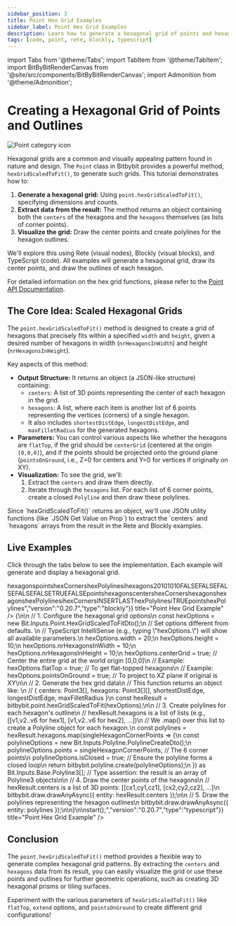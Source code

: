 ```yaml
---
sidebar_position: 3
title: Point Hex Grid Examples
sidebar_label: Point Hex Grid Examples
description: Learn how to generate a hexagonal grid of points and hexagon outlines using Bitbybit's Point class, with examples in Rete, Blockly, and TypeScript.
tags: [code, point, rete, blockly, typescript]
---
```


import Tabs from '@theme/Tabs';
import TabItem from '@theme/TabItem';
import BitByBitRenderCanvas from '@site/src/components/BitByBitRenderCanvas';
import Admonition from '@theme/Admonition';

# Creating a Hexagonal Grid of Points and Outlines

<img 
  class="category-icon-small" 
  src="https://s.bitbybit.dev/assets/icons/white/point-icon.svg" 
  alt="Point category icon" 
  title="Point category icon" /> 

Hexagonal grids are a common and visually appealing pattern found in nature and design. The `Point` class in Bitbybit provides a powerful method, `hexGridScaledToFit()`, to generate such grids. This tutorial demonstrates how to:

1.  **Generate a hexagonal grid:** Using `point.hexGridScaledToFit()`, specifying dimensions and counts.
2.  **Extract data from the result:** The method returns an object containing both the `centers` of the hexagons and the `hexagons` themselves (as lists of corner points).
3.  **Visualize the grid:** Draw the center points and create polylines for the hexagon outlines.

We'll explore this using Rete (visual nodes), Blockly (visual blocks), and TypeScript (code). All examples will generate a hexagonal grid, draw its center points, and draw the outlines of each hexagon.

For detailed information on the hex grid functions, please refer to the [Point API Documentation](https://docs.bitbybit.dev/classes/Bit.Point.html).

## The Core Idea: Scaled Hexagonal Grids

The `point.hexGridScaledToFit()` method is designed to create a grid of hexagons that precisely fits within a specified `width` and `height`, given a desired number of hexagons in width (`nrHexagonsInWidth`) and height (`nrHexagonsInHeight`).

Key aspects of this method:
*   **Output Structure:** It returns an object (a JSON-like structure) containing:
    *   `centers`: A list of 3D points representing the center of each hexagon in the grid.
    *   `hexagons`: A list, where each item is another list of 6 points representing the vertices (corners) of a single hexagon.
    *   It also includes `shortestDistEdge`, `longestDistEdge`, and `maxFilletRadius` for the generated hexagons.
*   **Parameters:** You can control various aspects like whether the hexagons are `flatTop`, if the grid should be `centerGrid` (centered at the origin `[0,0,0]`), and if the points should be projected onto the ground plane (`pointsOnGround`, i.e., Z=0 for centers and Y=0 for vertices if originally on XY).
*   **Visualization:** To see the grid, we'll:
    1.  Extract the `centers` and draw them directly.
    2.  Iterate through the `hexagons` list. For each list of 6 corner points, create a closed `Polyline` and then draw these polylines.

<Admonition type="info" title="JSON Handling">
    Since `hexGridScaledToFit()` returns an object, we'll use JSON utility functions (like `JSON Get Value on Prop`) to extract the `centers` and `hexagons` arrays from the result in the Rete and Blockly examples.
</Admonition>

## Live Examples

Click through the tabs below to see the implementation. Each example will generate and display a hexagonal grid.
  
<Tabs groupId="vectors-live-examples">
<TabItem value="rete" label="Rete">
    <BitByBitRenderCanvas
    requireManualStart={true}
    script={{"script":"{\"id\":\"rete-v2-json\",\"nodes\":{\"7729fd4f544e72fc\":{\"id\":\"7729fd4f544e72fc\",\"name\":\"bitbybit.point.hexGridScaledToFit\",\"customName\":\"hex grid scaled to fit\",\"async\":false,\"drawable\":false,\"data\":{\"genericNodeData\":{\"hide\":false,\"oneOnOne\":false,\"flatten\":0,\"forceExecution\":false},\"width\":20,\"height\":10,\"nrHexagonsInWidth\":10,\"nrHexagonsInHeight\":10,\"flatTop\":false,\"extendTop\":false,\"extendBottom\":false,\"extendLeft\":false,\"extendRight\":false,\"centerGrid\":true,\"pointsOnGround\":false},\"inputs\":{},\"position\":[608.7164842348694,1018.0652542973968]},\"4fca946a7b216f6c\":{\"id\":\"4fca946a7b216f6c\",\"name\":\"bitbybit.json.getValueOnProp\",\"customName\":\"get value on prop\",\"async\":false,\"drawable\":false,\"data\":{\"genericNodeData\":{\"hide\":false,\"oneOnOne\":false,\"flatten\":0,\"forceExecution\":false},\"property\":\"centers\"},\"inputs\":{\"json\":{\"connections\":[{\"node\":\"7729fd4f544e72fc\",\"output\":\"result\",\"data\":{}}]}},\"position\":[1081.1659092469044,810.2335976865959]},\"4026d981aa5027a5\":{\"id\":\"4026d981aa5027a5\",\"name\":\"bitbybit.json.getValueOnProp\",\"customName\":\"get value on prop\",\"async\":false,\"drawable\":false,\"data\":{\"genericNodeData\":{\"hide\":false,\"oneOnOne\":false,\"flatten\":0,\"forceExecution\":false},\"property\":\"hexagons\"},\"inputs\":{\"json\":{\"connections\":[{\"node\":\"7729fd4f544e72fc\",\"output\":\"result\",\"data\":{}}]}},\"position\":[1088.8870485676737,1234.010004531764]},\"a510eab4a87374e4\":{\"id\":\"a510eab4a87374e4\",\"name\":\"bitbybit.draw.drawAnyAsync\",\"customName\":\"draw any async\",\"async\":true,\"drawable\":true,\"data\":{\"genericNodeData\":{\"hide\":false,\"oneOnOne\":false,\"flatten\":0,\"forceExecution\":false}},\"inputs\":{\"entity\":{\"connections\":[{\"node\":\"4fca946a7b216f6c\",\"output\":\"result\",\"data\":{}}]}},\"position\":[1451.9911428758057,804.930108808127]},\"16c7925dd6061a88\":{\"id\":\"16c7925dd6061a88\",\"name\":\"bitbybit.polyline.create\",\"customName\":\"polyline\",\"async\":false,\"drawable\":true,\"data\":{\"genericNodeData\":{\"hide\":false,\"oneOnOne\":false,\"flatten\":0,\"forceExecution\":false},\"isClosed\":true},\"inputs\":{\"points\":{\"connections\":[{\"node\":\"2a4323a3364861cb\",\"output\":\"result\",\"data\":{}}]}},\"position\":[1838.5998037327245,1232.8246930600817]},\"2a4323a3364861cb\":{\"id\":\"2a4323a3364861cb\",\"name\":\"bitbybit.lists.flatten\",\"customName\":\"flatten\",\"data\":{\"nrLevels\":1},\"inputs\":{\"list\":{\"connections\":[{\"node\":\"4026d981aa5027a5\",\"output\":\"result\",\"data\":{}}]}},\"position\":[1469.4576764247172,1271.430759087884]}}}","version":"0.20.7","type":"rete"}}
    title="Point Hex Grid Example"
    />
</TabItem>
<TabItem value="blockly" label="Blockly">
  <BitByBitRenderCanvas
    requireManualStart={true}
    script={{"script":"<xml xmlns=\"https://developers.google.com/blockly/xml\"><variables><variable id=\"snfo^`s7qhTaFo`_+]fK\">hexagons</variable><variable id=\"4#}{gv*Z0ysf[dRdL43/\">points</variable><variable id=\"oKDKa=L7$j{A`yX[6zD8\">hexCorners</variable><variable id=\"MPW,mXxtq)Wb!BKH/P?3\">hexPolylines</variable><variable id=\"rYT?1[@5G$SC#J#,5MnI\">i</variable></variables><block type=\"variables_set\" id=\"aun`u/C8J1kDwFXugSxB\" x=\"-336\" y=\"-263\"><field name=\"VAR\" id=\"snfo^`s7qhTaFo`_+]fK\">hexagons</field><value name=\"VALUE\"><block type=\"bitbybit.point.hexGridScaledToFit\" id=\"-w4sVF;TmJl#Mngwrvfv\"><value name=\"Width\"><block type=\"math_number\" id=\"2BgM:hOwqGIeirDN~hHn\"><field name=\"NUM\">20</field></block></value><value name=\"Height\"><block type=\"math_number\" id=\"]1w[7(Z.0Fxs};A,`L{5\"><field name=\"NUM\">10</field></block></value><value name=\"NrHexagonsInWidth\"><block type=\"math_number\" id=\"`9j%3`81C)}fDLCevZ,S\"><field name=\"NUM\">10</field></block></value><value name=\"NrHexagonsInHeight\"><block type=\"math_number\" id=\"aP0y8E2TV4E/5;4AA;]=\"><field name=\"NUM\">10</field></block></value><value name=\"FlatTop\"><block type=\"logic_boolean\" id=\"s~n##Mc,g0yq2|;@=$Nf\"><field name=\"BOOL\">FALSE</field></block></value><value name=\"ExtendTop\"><block type=\"logic_boolean\" id=\"63Cf|CcHg7fy!6f4yi{5\"><field name=\"BOOL\">FALSE</field></block></value><value name=\"ExtendBottom\"><block type=\"logic_boolean\" id=\":DK*VdC556w5bcJ/817I\"><field name=\"BOOL\">FALSE</field></block></value><value name=\"ExtendLeft\"><block type=\"logic_boolean\" id=\"m1?MGN6ADj*!YeG/1PP~\"><field name=\"BOOL\">FALSE</field></block></value><value name=\"ExtendRight\"><block type=\"logic_boolean\" id=\"2$^rAcqmAQO4:oGGx{/1\"><field name=\"BOOL\">FALSE</field></block></value><value name=\"CenterGrid\"><block type=\"logic_boolean\" id=\"9@lQ4t^?jvLC;pG(c}Q3\"><field name=\"BOOL\">TRUE</field></block></value><value name=\"PointsOnGround\"><block type=\"logic_boolean\" id=\"L=F]cgq$d:#wNVS-8RRL\"><field name=\"BOOL\">FALSE</field></block></value></block></value><next><block type=\"variables_set\" id=\"dqax4Iak3[X:vWXI^PUd\"><field name=\"VAR\" id=\"4#}{gv*Z0ysf[dRdL43/\">points</field><value name=\"VALUE\"><block type=\"bitbybit.json.getValueOnProp\" id=\"lT:-lQlP-};fh9)H%oOh\"><value name=\"Json\"><block type=\"variables_get\" id=\"s{X=sBMe4ObumM02RITj\"><field name=\"VAR\" id=\"snfo^`s7qhTaFo`_+]fK\">hexagons</field></block></value><value name=\"Property\"><block type=\"text\" id=\"V^qVvhu4-v-#j7qN~/FU\"><field name=\"TEXT\">centers</field></block></value></block></value><next><block type=\"variables_set\" id=\"Pvl+t-(B%S(j5rH]pi]k\"><field name=\"VAR\" id=\"oKDKa=L7$j{A`yX[6zD8\">hexCorners</field><value name=\"VALUE\"><block type=\"bitbybit.json.getValueOnProp\" id=\"Fv]n/7udmr.S8+`/Me}@\"><value name=\"Json\"><block type=\"variables_get\" id=\"h_fx{kQbtB]#CV82{]={\"><field name=\"VAR\" id=\"snfo^`s7qhTaFo`_+]fK\">hexagons</field></block></value><value name=\"Property\"><block type=\"text\" id=\":K4PKshG8AGvx}dMp|MZ\"><field name=\"TEXT\">hexagons</field></block></value></block></value><next><block type=\"variables_set\" id=\"=aonGMd}+?x][vB!i.X.\"><field name=\"VAR\" id=\"MPW,mXxtq)Wb!BKH/P?3\">hexPolylines</field><value name=\"VALUE\"><block type=\"lists_create_with\" id=\"c:0|}rLdV.~yhihDkr;+\"><mutation items=\"0\"></mutation></block></value><next><block type=\"controls_forEach\" id=\"bP_2s,_,yAt(MvHTLM_S\"><field name=\"VAR\" id=\"rYT?1[@5G$SC#J#,5MnI\">i</field><value name=\"LIST\"><block type=\"variables_get\" id=\"%[/X{;jP?.BE9bI#t=Rj\"><field name=\"VAR\" id=\"oKDKa=L7$j{A`yX[6zD8\">hexCorners</field></block></value><statement name=\"DO\"><block type=\"lists_setIndex\" id=\"$k_`[1:k(~,VcWk`_dO?\"><mutation at=\"false\"></mutation><field name=\"MODE\">INSERT</field><field name=\"WHERE\">LAST</field><value name=\"LIST\"><block type=\"variables_get\" id=\"+O;6tF`7orW(VGPpn)Y1\"><field name=\"VAR\" id=\"MPW,mXxtq)Wb!BKH/P?3\">hexPolylines</field></block></value><value name=\"TO\"><block type=\"bitbybit.polyline.create\" id=\"h3fr]v(.~FFlQ+a%C^Pc\"><value name=\"Points\"><block type=\"variables_get\" id=\"o#r~|*kO+;IzL!NsL:kG\"><field name=\"VAR\" id=\"rYT?1[@5G$SC#J#,5MnI\">i</field></block></value><value name=\"IsClosed\"><block type=\"logic_boolean\" id=\"H.E]e^`JBNsj$EE;`ZeJ\"><field name=\"BOOL\">TRUE</field></block></value></block></value></block></statement><next><block type=\"bitbybit.draw.drawAnyAsyncNoReturn\" id=\"7c$$])((|)SH|2i0kuPl\"><value name=\"Entity\"><block type=\"variables_get\" id=\"%6~Wwy^^p8:$l.F*W6nK\"><field name=\"VAR\" id=\"4#}{gv*Z0ysf[dRdL43/\">points</field></block></value><next><block type=\"bitbybit.draw.drawAnyAsyncNoReturn\" id=\"GXc.m@](t-)7bV^W_q(?\"><value name=\"Entity\"><block type=\"variables_get\" id=\"i%MbFlna)JYFdbWMf;A-\"><field name=\"VAR\" id=\"MPW,mXxtq)Wb!BKH/P?3\">hexPolylines</field></block></value></block></next></block></next></block></next></block></next></block></next></block></next></block></xml>","version":"0.20.7","type":"blockly"}}
    title="Point Hex Grid Example"
    />
</TabItem>
<TabItem value="typescript" label="TypeScript">
<BitByBitRenderCanvas
    requireManualStart={true}
    script={{"script":"const start = () => {\n\n    // 1. Configure the hexagonal grid options\n    const hexOptions = new Bit.Inputs.Point.HexGridScaledToFitDto();\n    // Set options different from defaults. \n    // TypeScript IntelliSense (e.g., typing \"hexOptions.\") will show all available parameters.\n    hexOptions.width = 20;\n    hexOptions.height = 10;\n    hexOptions.nrHexagonsInWidth = 10;\n    hexOptions.nrHexagonsInHeight = 10;\n    hexOptions.centerGrid = true; // Center the entire grid at the world origin [0,0,0]\n    // Example: hexOptions.flatTop = true; // To get flat-topped hexagons\n    // Example: hexOptions.pointsOnGround = true; // To project to XZ plane if original is XY\n\n    // 2. Generate the hex grid data\n    // This function returns an object like: \n    // { centers: Point3[], hexagons: Point3[][], shortestDistEdge, longestDistEdge, maxFilletRadius }\n    const hexResult = bitbybit.point.hexGridScaledToFit(hexOptions);\n\n    // 3. Create polylines for each hexagon's outline\n    // hexResult.hexagons is a list of lists (e.g., [[v1,v2..v6 for hex1], [v1,v2..v6 for hex2], ...])\n    // We .map() over this list to create a Polyline object for each hexagon.\n    const polylines = hexResult.hexagons.map(singleHexagonCornerPoints => {\n        const polylineOptions = new Bit.Inputs.Polyline.PolylineCreateDto();\n        polylineOptions.points = singleHexagonCornerPoints; // The 6 corner points\n        polylineOptions.isClosed = true;                  // Ensure the polyline forms a closed loop\n        return bitbybit.polyline.create(polylineOptions);\n    }) as Bit.Inputs.Base.Polyline3[]; // Type assertion: the result is an array of Polyline3 objects\n\n    // 4. Draw the center points of the hexagons\n    // hexResult.centers is a list of 3D points: [[cx1,cy1,cz1], [cx2,cy2,cz2], ...]\n    bitbybit.draw.drawAnyAsync({ entity: hexResult.centers });\n\n    // 5. Draw the polylines representing the hexagon outlines\n    bitbybit.draw.drawAnyAsync({ entity: polylines });\n\n}\n\nstart();","version":"0.20.7","type":"typescript"}}
    title="Point Hex Grid Example"
    />
</TabItem>

</Tabs>

## Conclusion

The `point.hexGridScaledToFit()` method provides a flexible way to generate complex hexagonal grid patterns. By extracting the `centers` and `hexagons` data from its result, you can easily visualize the grid or use these points and outlines for further geometric operations, such as creating 3D hexagonal prisms or tiling surfaces.

Experiment with the various parameters of `hexGridScaledToFit()` like `flatTop`, `extend` options, and `pointsOnGround` to create different grid configurations!